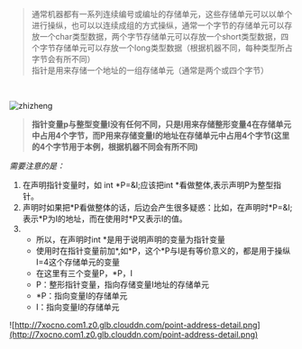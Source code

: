 > 通常机器都有一系列连续编号或编址的存储单元，这些存储单元可以以单个进行操纵，也可以以连续成组的方式操纵，通常一个字节的存储单元可以存放一个char类型数据，两个字节存储单元可以存放一个short类型数据，四个字节存储单元可以存放一个long类型数据（根据机器不同，每种类型所占字节会有所不同）<br/>
指针是用来存储一个地址的一组存储单元（通常是两个或四个字节）
<br/>

![zhizheng](http://7xocno.com1.z0.glb.clouddn.com/point-address.png)


> **指针变量p与整型变量I没有任何不同，只是I用来存储整形变量4在存储单元中占用4个字节，而P用来存储变量I的地址在存储单元中占用4个字节(这里的4个字节用于本例，根据机器不同会有所不同)**<br/>


*需要注意的是：*


1. 在声明指针变量时，如 int \*P=&I;应该把int \*看做整体,表示声明P为整型指针。<br/>
2. 声明时如果把\*P看做整体的话，后边会产生很多疑惑：比如，在声明时\*P=&I;表示\*P为I的地址，而在使用时*P又表示I的值。
3. * 所以，在声明时int \*是用于说明声明的变量为指针变量
   * 使用时在指针变量前加\*,如\*P，这个\*P与I是有等价意义的，都是用于操纵I=4这个存储单元的变量
   * 在这里有三个变量P，\*P，I
    * P：整形指针变量，指向存储变量I地址的存储单元
    * \*P：指向变量I的存储单元
    * I：指向变量I的存储单元
    

![http://7xocno.com1.z0.glb.clouddn.com/point-address-detail.png](http://7xocno.com1.z0.glb.clouddn.com/point-address-detail.png)







